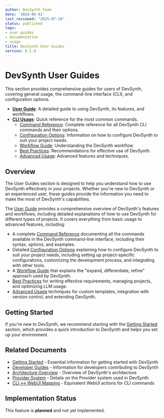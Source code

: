 ```yaml
---
author: DevSynth Team
date: '2024-06-01'
last_reviewed: "2025-07-10"
status: published
tags:
- user-guides
- documentation
- usage
title: DevSynth User Guides
version: 0.1.0
---
```


# DevSynth User Guides

This section provides comprehensive guides for users of DevSynth, covering general usage, the command-line interface (CLI), and configuration options.

- **[User Guide](user_guide.md)**: A detailed guide to using DevSynth, its features, and workflows.
- **[CLI Usage](cli_usage.md)**: Quick reference for the most common commands.
  - [Command Reference](user_guide.md#command-reference): Complete reference for all DevSynth CLI commands and their options.
  - [Configuration Options](user_guide.md#configuration-options): Information on how to configure DevSynth to suit your project needs.
  - [Workflow Guide](user_guide.md#workflow-guide): Understanding the DevSynth workflow.
  - [Best Practices](user_guide.md#best-practices): Recommendations for effective use of DevSynth.
  - [Advanced Usage](user_guide.md#advanced-usage): Advanced features and techniques.

## Overview

The User Guides section is designed to help you understand how to use DevSynth effectively in your projects. Whether you're new to DevSynth or an experienced user, these guides provide the information you need to make the most of DevSynth's capabilities.

The [User Guide](user_guide.md) provides a comprehensive overview of DevSynth's features and workflows, including detailed explanations of how to use DevSynth for different types of projects. It covers everything from basic usage to advanced features, including:

- A complete [Command Reference](user_guide.md#command-reference) documenting all the commands available in the DevSynth command-line interface, including their syntax, options, and examples.
- Detailed [Configuration Options](user_guide.md#configuration-options) explaining how to configure DevSynth to suit your project needs, including setting up project-specific configurations, customizing the development process, and integrating with other tools.
- A [Workflow Guide](user_guide.md#workflow-guide) that explains the "expand, differentiate, refine" approach used by DevSynth.
- [Best Practices](user_guide.md#best-practices) for writing effective requirements, managing projects, and optimizing LLM usage.
- [Advanced Usage](user_guide.md#advanced-usage) techniques for custom templates, integration with version control, and extending DevSynth.

## Getting Started

If you're new to DevSynth, we recommend starting with the [Getting Started](../getting_started/index.md) section, which provides a quick introduction to DevSynth and helps you set up your environment.

## Related Documents

- [Getting Started](../getting_started/index.md) - Essential information for getting started with DevSynth
- [Developer Guides](../developer_guides/index.md) - Information for developers contributing to DevSynth
- [Architecture Overview](../architecture/overview.md) - Overview of DevSynth's architecture
- [Provider System](../architecture/provider_system.md) - Details on the Provider system used in DevSynth
- [CLI ↔ WebUI Mapping](../architecture/cli_webui_mapping.md) - Equivalent WebUI actions for CLI commands
## Implementation Status

This feature is **planned** and not yet implemented.
